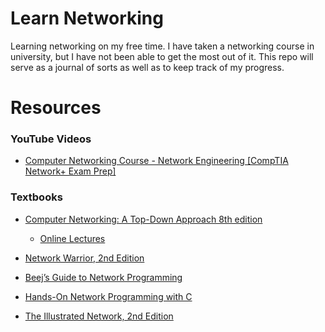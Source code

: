 <!-- @format -->

# Learn Networking

Learning networking on my free time. I have taken a networking course in university, but I have not been able to get the most out of it. This repo will serve as a journal of sorts as well as to keep track of my progress.

# Resources

### YouTube Videos

-   [Computer Networking Course - Network Engineering [CompTIA Network+ Exam Prep]](https://www.youtube.com/watch?v=qiQR5rTSshw)

### Textbooks

-   [Computer Networking: A Top-Down Approach 8th edition](https://gaia.cs.umass.edu/kurose_ross/eighth.php)

    -   [Online Lectures](https://gaia.cs.umass.edu/kurose_ross/lectures.php)

-   [Network Warrior, 2nd Edition](https://www.oreilly.com/library/view/network-warrior-2nd/9781449307974/)

-   [Beej’s Guide to Network Programming](https://beej.us/guide/bgnet/html/)

-   [Hands-On Network Programming with C](https://www.packtpub.com/product/hands-on-network-programming-with-c/9781789349863)

-   [The Illustrated Network, 2nd Edition](https://www.oreilly.com/library/view/the-illustrated-network/9780128110287/)
